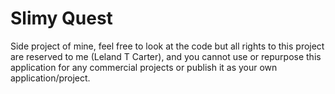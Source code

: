# Slimy Quest

Side project of mine, feel free to look at the code but all rights to this project are reserved to me (Leland T Carter), and you cannot use or repurpose this application for any commercial projects or publish it as your own application/project.
